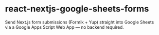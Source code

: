 # react-nextjs-google-sheets-forms
Send Next.js form submissions (Formik + Yup) straight into Google Sheets via a Google Apps Script Web App — no backend required.
